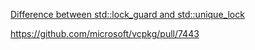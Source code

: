 [Difference between std::lock_guard and std::unique_lock](http://jakascorner.com/blog/2016/02/lock_guard-and-unique_lock.html)

https://github.com/microsoft/vcpkg/pull/7443
